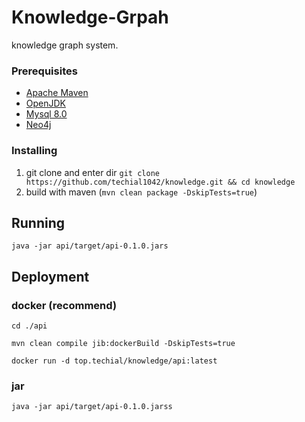 # Knowledge-Grpah

knowledge graph system.



### Prerequisites 

*  [Apache Maven](https://maven.apache.org/)
* [OpenJDK](https://openjdk.java.net/)
* [Mysql 8.0](https://www.mysql.com/)
* [Neo4j](https://neo4j.com/)



### Installing

1. git clone and enter dir `git clone https://github.com/techial1042/knowledge.git && cd knowledge`
2. build with maven (`mvn clean package -DskipTests=true`)



## Running

```shell
java -jar api/target/api-0.1.0.jars
```



## Deployment

### docker (recommend)

```shell
cd ./api

mvn clean compile jib:dockerBuild -DskipTests=true

docker run -d top.techial/knowledge/api:latest
```

### jar

```shell
java -jar api/target/api-0.1.0.jarss
```

